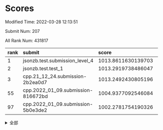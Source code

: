 # Scores

Modified Time: 2022-03-28 12:13:51

Submit Num: 207

All Rank Num: 431817

| rank |               submit               |       score        |       sigma        | pk_num |
| :--- | :--------------------------------- | :----------------- | :----------------- | :----- |
| 1    | jsonzb.test.submission_level_4     | 1013.8611630139703 | 0.8316460734312031 | 8345   |
| 2    | jsonzb.test.test_1                 | 1013.2919738486047 | 0.8390185897531492 | 8341   |
| 3    | cpp.21_12_24.submission-2b2ea0d7   | 1013.2492430805196 | 0.8026889927180502 | 8346   |
| 55   | cpp.2022_01_09.submission-816672bd | 1004.9377092546084 | 0.7286206855472976 | 8340   |
| 97   | cpp.2022_01_09.submission-5b0e3de2 | 1002.2781754190326 | 0.7149991921878466 | 8343   |


<details>
<summary>全部</summary>

| rank |                 submit                 |       score        |       sigma        | pk_num |
| :--- | :------------------------------------- | :----------------- | :----------------- | :----- |
| 1    | jsonzb.test.submission_level_4         | 1013.8611630139703 | 0.8316460734312031 | 8345   |
| 2    | jsonzb.test.test_1                     | 1013.2919738486047 | 0.8390185897531492 | 8341   |
| 3    | cpp.21_12_24.submission-2b2ea0d7       | 1013.2492430805196 | 0.8026889927180502 | 8346   |
| 4    | gobigger.level_3.submission_level_3_33 | 1012.1697511503456 | 0.8028141877949234 | 8348   |
| 5    | gobigger.level_3.submission_level_3_19 | 1011.748236674911  | 0.7725718712691646 | 8342   |
| 6    | gobigger.level_3.submission_level_3_1  | 1011.7425704842011 | 0.7684445031726792 | 8345   |
| 7    | gobigger.level_3.submission_level_3_39 | 1011.6447947648829 | 0.7605951766195134 | 8345   |
| 8    | gobigger.level_3.submission_level_3_40 | 1011.2093773035497 | 0.7562669690794289 | 8339   |
| 9    | gobigger.level_3.submission_level_3_17 | 1011.1219861932079 | 0.7540837643712474 | 8343   |
| 10   | gobigger.level_3.submission_level_3_43 | 1011.033271641156  | 0.7460138102973983 | 8345   |
| 11   | gobigger.level_3.submission_level_3_6  | 1011.0061462397746 | 0.7566265104745584 | 8343   |
| 12   | gobigger.level_3.submission_level_3_22 | 1010.9747794917089 | 0.7786775164868999 | 8346   |
| 13   | gobigger.level_3.submission_level_3_34 | 1010.9325135789021 | 0.7685413995419539 | 8346   |
| 14   | gobigger.level_3.submission_level_3_24 | 1010.7807184265657 | 0.7638156702375808 | 8344   |
| 15   | gobigger.level_3.submission_level_3_25 | 1010.7794634413242 | 0.7560821082636583 | 8345   |
| 16   | gobigger.level_3.submission_level_3_8  | 1010.7524580946188 | 0.775602879114254  | 8336   |
| 17   | gobigger.level_3.submission_level_3_10 | 1010.7313193599582 | 0.7421627058008977 | 8340   |
| 18   | gobigger.level_3.submission_level_3_38 | 1010.699528360526  | 0.754592911088311  | 8347   |
| 19   | gobigger.level_3.submission_level_3_21 | 1010.673027134239  | 0.7734768023425671 | 8349   |
| 20   | gobigger.level_3.submission_level_3_47 | 1010.6254007313107 | 0.7699213943780331 | 8348   |
| 21   | gobigger.level_3.submission_level_3_44 | 1010.6041886820533 | 0.7543603016673862 | 8347   |
| 22   | gobigger.level_3.submission_level_3_15 | 1010.5029851360047 | 0.7602972659534997 | 8350   |
| 23   | gobigger.level_3.submission_level_3_11 | 1010.4850961910282 | 0.7612053521672414 | 8342   |
| 24   | gobigger.level_3.submission_level_3_27 | 1010.4215385313486 | 0.7559925400330071 | 8345   |
| 25   | gobigger.level_3.submission_level_3_48 | 1010.3862241646881 | 0.7598560122905964 | 8344   |
| 26   | gobigger.level_3.submission_level_3_49 | 1010.3509807188088 | 0.769587876205877  | 8342   |
| 27   | gobigger.level_3.submission_level_3_7  | 1010.1920807430254 | 0.7431940397561331 | 8344   |
| 28   | gobigger.level_3.submission_level_3_5  | 1010.0608247744881 | 0.7701857716177345 | 8347   |
| 29   | gobigger.level_3.submission_level_3_0  | 1010.0001865000879 | 0.7576596217362929 | 8346   |
| 30   | gobigger.level_3.submission_level_3_31 | 1009.9807033470594 | 0.7651048973036736 | 8343   |
| 31   | gobigger.level_3.submission_level_3_9  | 1009.9084562863092 | 0.7744188819961756 | 8342   |
| 32   | gobigger.level_3.submission_level_3_46 | 1009.8998463415372 | 0.7646908233425052 | 8342   |
| 33   | gobigger.level_3.submission_level_3_14 | 1009.8651613748314 | 0.7606684716959963 | 8345   |
| 34   | gobigger.level_3.submission_level_3_2  | 1009.8443115387446 | 0.7654441047356952 | 8343   |
| 35   | gobigger.level_3.submission_level_3_16 | 1009.8302779256156 | 0.7622730664067332 | 8354   |
| 36   | gobigger.level_3.submission_level_3_41 | 1009.8068407709628 | 0.7622165129911519 | 8344   |
| 37   | gobigger.level_3.submission_level_3_13 | 1009.7388295706231 | 0.771497777603754  | 8342   |
| 38   | gobigger.level_3.submission_level_3_45 | 1009.738313811879  | 0.7641246120368499 | 8338   |
| 39   | gobigger.level_3.submission_level_3_32 | 1009.643606570254  | 0.7598339778957346 | 8342   |
| 40   | gobigger.level_3.submission_level_3_30 | 1009.5865308615746 | 0.7593656116289363 | 8345   |
| 41   | gobigger.level_3.submission_level_3_12 | 1009.5659986793133 | 0.7428578018013458 | 8348   |
| 42   | gobigger.level_3.submission_level_3_4  | 1009.4965008790127 | 0.7570537923671132 | 8340   |
| 43   | gobigger.level_3.submission_level_3_28 | 1009.4487734820714 | 0.7364730628412757 | 8343   |
| 44   | gobigger.level_3.submission_level_3_29 | 1009.4356777615592 | 0.7601310073650688 | 8348   |
| 45   | gobigger.level_3.submission_level_3_3  | 1009.0794929756494 | 0.7351604929525046 | 8346   |
| 46   | gobigger.level_3.submission_level_3_36 | 1009.0749934637552 | 0.747490968092395  | 8343   |
| 47   | gobigger.level_3.submission_level_3_20 | 1009.074171505182  | 0.7443508792560062 | 8349   |
| 48   | gobigger.level_3.submission_level_3_35 | 1009.0613941735966 | 0.7404269388413963 | 8341   |
| 49   | gobigger.level_3.submission_level_3_23 | 1009.0525182589668 | 0.7422413493975947 | 8345   |
| 50   | gobigger.level_3.submission_level_3_37 | 1008.8222340546843 | 0.7571695841382202 | 8342   |
| 51   | gobigger.level_3.submission_level_3_18 | 1008.4848878437313 | 0.7435408988195519 | 8350   |
| 52   | gobigger.level_3.submission_level_3_42 | 1008.3109348971959 | 0.7454910461767706 | 8337   |
| 53   | gobigger.level_3.submission_level_3_26 | 1008.1503755770512 | 0.7409276105315605 | 8345   |
| 54   | gobigger.level_1.submission_level_1_8  | 1004.9573144136517 | 0.723220949685618  | 8347   |
| 55   | cpp.2022_01_09.submission-816672bd     | 1004.9377092546084 | 0.7286206855472976 | 8340   |
| 56   | gobigger.level_1.submission_level_1_23 | 1004.7554009283472 | 0.7168997303100683 | 8343   |
| 57   | gobigger.level_1.submission_level_1_28 | 1004.354007273427  | 0.7185126830682079 | 8343   |
| 58   | gobigger.level_1.submission_level_1_27 | 1004.3452807097974 | 0.7165506316490321 | 8343   |
| 59   | gobigger.level_1.submission_level_1_36 | 1004.2931804655731 | 0.7141527254217962 | 8344   |
| 60   | gobigger.level_1.submission_level_1_45 | 1004.0702810516332 | 0.7129729028735624 | 8340   |
| 61   | gobigger.level_1.submission_level_1_33 | 1004.0137215375886 | 0.7151126600278304 | 8341   |
| 62   | gobigger.level_1.submission_level_1_37 | 1003.8653022871357 | 0.7102569893164232 | 8351   |
| 63   | gobigger.level_1.submission_level_1_4  | 1003.864614380464  | 0.722900909714459  | 8343   |
| 64   | gobigger.level_1.submission_level_1_20 | 1003.7988510549958 | 0.7214120564145767 | 8345   |
| 65   | gobigger.level_1.submission_level_1_25 | 1003.7837812807134 | 0.713990959631477  | 8350   |
| 66   | gobigger.level_1.submission_level_1_1  | 1003.7374474518779 | 0.7124804562009467 | 8343   |
| 67   | gobigger.level_1.submission_level_1_41 | 1003.6601257857968 | 0.7218984073319288 | 8346   |
| 68   | gobigger.level_1.submission_level_1_17 | 1003.5498847849113 | 0.7362478275925416 | 8346   |
| 69   | gobigger.level_1.submission_level_1_2  | 1003.5326320338172 | 0.7286567617950319 | 8343   |
| 70   | gobigger.level_1.submission_level_1_24 | 1003.5321297350827 | 0.7076203142768062 | 8348   |
| 71   | gobigger.level_1.submission_level_1_6  | 1003.4962194196344 | 0.7142845153943297 | 8340   |
| 72   | gobigger.level_1.submission_level_1_47 | 1003.4899829840514 | 0.7203008565969493 | 8346   |
| 73   | gobigger.level_1.submission_level_1_5  | 1003.4861529230553 | 0.7124619143126193 | 8344   |
| 74   | gobigger.level_1.submission_level_1_32 | 1003.4850463713153 | 0.7122043344352246 | 8336   |
| 75   | gobigger.level_1.submission_level_1_46 | 1003.4401971008888 | 0.728539166545069  | 8344   |
| 76   | gobigger.level_1.submission_level_1_22 | 1003.4221585907101 | 0.7106152334988974 | 8347   |
| 77   | gobigger.level_1.submission_level_1_48 | 1003.3894555459972 | 0.7086460023948999 | 8346   |
| 78   | gobigger.level_1.submission_level_1_44 | 1003.378071790637  | 0.7237808252997248 | 8343   |
| 79   | gobigger.level_1.submission_level_1_11 | 1003.3411005755048 | 0.7127864824642863 | 8342   |
| 80   | gobigger.level_1.submission_level_1_0  | 1003.3331420341593 | 0.711134133367419  | 8343   |
| 81   | gobigger.level_1.submission_level_1_29 | 1003.236492083996  | 0.7203606123251217 | 8345   |
| 82   | gobigger.level_1.submission_level_1_3  | 1003.2006229533181 | 0.706317375888314  | 8344   |
| 83   | gobigger.level_1.submission_level_1_34 | 1003.1706840117253 | 0.7238887008437261 | 8350   |
| 84   | gobigger.level_1.submission_level_1_26 | 1003.0235628904787 | 0.713892583501036  | 8349   |
| 85   | gobigger.level_1.submission_level_1_12 | 1003.0034419070317 | 0.7201062888892394 | 8343   |
| 86   | gobigger.level_1.submission_level_1_35 | 1002.9841215360104 | 0.7164846260541095 | 8343   |
| 87   | gobigger.level_1.submission_level_1_49 | 1002.9797924506938 | 0.7092808610111737 | 8345   |
| 88   | gobigger.level_1.submission_level_1_16 | 1002.9413481656088 | 0.7143485579924224 | 8349   |
| 89   | gobigger.level_1.submission_level_1_38 | 1002.9318188953521 | 0.7086088492469447 | 8346   |
| 90   | gobigger.level_1.submission_level_1_14 | 1002.9120228645909 | 0.7108632032053337 | 8348   |
| 91   | gobigger.level_1.submission_level_1_42 | 1002.8982797129764 | 0.7225653855528492 | 8343   |
| 92   | gobigger.level_1.submission_level_1_30 | 1002.8917353773525 | 0.7154958719461729 | 8345   |
| 93   | gobigger.level_1.submission_level_1_13 | 1002.8229627178963 | 0.7253273465072901 | 8345   |
| 94   | gobigger.level_1.submission_level_1_31 | 1002.6760606532905 | 0.7200254475623273 | 8347   |
| 95   | gobigger.level_1.submission_level_1_9  | 1002.6398597801142 | 0.7042478516670841 | 8342   |
| 96   | gobigger.level_1.submission_level_1_43 | 1002.5565683582465 | 0.7179507403473027 | 8345   |
| 97   | cpp.2022_01_09.submission-5b0e3de2     | 1002.2781754190326 | 0.7149991921878466 | 8343   |
| 98   | gobigger.level_1.submission_level_1_39 | 1002.2671328356744 | 0.716591157855028  | 8346   |
| 99   | gobigger.level_1.submission_level_1_21 | 1002.1762577352711 | 0.7195862823878095 | 8345   |
| 100  | gobigger.level_1.submission_level_1_15 | 1002.173288602153  | 0.7107048784667404 | 8344   |
| 101  | gobigger.level_1.submission_level_1_10 | 1002.1627493467694 | 0.718338194879147  | 8344   |
| 102  | gobigger.level_1.submission_level_1_18 | 1002.1513228189717 | 0.7103491991508085 | 8337   |
| 103  | gobigger.level_1.submission_level_1_7  | 1002.0409002426791 | 0.7335660481169965 | 8344   |
| 104  | gobigger.level_1.submission_level_1_19 | 1001.4249048031137 | 0.707437298230448  | 8348   |
| 105  | gobigger.level_1.submission_level_1_40 | 1001.3225787283709 | 0.7054089162920094 | 8349   |
| 106  | gobigger.random.submission_random_45   | 997.1718093090162  | 0.7132358614433716 | 8343   |
| 107  | gobigger.random.submission_random_10   | 996.9407670553074  | 0.7245725768407655 | 8341   |
| 108  | gobigger.random.submission_random_39   | 996.823961509562   | 0.7124678888386348 | 8345   |
| 109  | gobigger.random.submission_random_27   | 996.7151096871698  | 0.7141615467271833 | 8344   |
| 110  | gobigger.random.submission_random_26   | 996.6527326739665  | 0.7072034718346757 | 8347   |
| 111  | gobigger.random.submission_random_35   | 996.6390252814552  | 0.7243670644579839 | 8343   |
| 112  | gobigger.random.submission_random_41   | 996.5936615648221  | 0.7060110890750364 | 8344   |
| 113  | gobigger.random.submission_random_49   | 996.5906405625195  | 0.7009590195980131 | 8343   |
| 114  | gobigger.random.submission_random_9    | 996.5568965049788  | 0.7084946739254999 | 8341   |
| 115  | gobigger.random.submission_random_36   | 996.5361512402458  | 0.717837412682133  | 8345   |
| 116  | gobigger.random.submission_random_44   | 996.4853913939347  | 0.7146593258523111 | 8344   |
| 117  | gobigger.random.submission_random_43   | 996.3747997227609  | 0.718150381247343  | 8348   |
| 118  | gobigger.random.submission_random_12   | 996.3340566553137  | 0.7038767444481285 | 8347   |
| 119  | gobigger.random.submission_random_16   | 996.2029288142237  | 0.7085018819199772 | 8340   |
| 120  | gobigger.random.submission_random_18   | 996.13951821449    | 0.72189045883836   | 8342   |
| 121  | gobigger.random.submission_random_31   | 996.1196718997426  | 0.6986559242106573 | 8345   |
| 122  | gobigger.random.submission_random_22   | 996.1132216928019  | 0.7002603146177503 | 8347   |
| 123  | gobigger.random.submission_random_30   | 996.0848757746774  | 0.7291533038743754 | 8344   |
| 124  | gobigger.random.submission_random_14   | 996.0370720991095  | 0.6982167455435668 | 8341   |
| 125  | gobigger.random.submission_random_24   | 996.0097792057662  | 0.7200457444552798 | 8344   |
| 126  | gobigger.random.submission_random_4    | 995.9584526628438  | 0.7139395539333018 | 8339   |
| 127  | gobigger.random.submission_random_1    | 995.9488520328837  | 0.7084785049847736 | 8343   |
| 128  | gobigger.random.submission_random_29   | 995.9244468851693  | 0.7126595719060358 | 8341   |
| 129  | gobigger.random.submission_random_11   | 995.9181364229744  | 0.7144547450016582 | 8345   |
| 130  | gobigger.random.submission_random_20   | 995.8620364592472  | 0.6984567882592831 | 8343   |
| 131  | gobigger.random.submission_random_48   | 995.8491810192428  | 0.7143581195601574 | 8341   |
| 132  | gobigger.random.submission_random_28   | 995.8230823324118  | 0.7116750079997823 | 8340   |
| 133  | gobigger.random.submission_random_23   | 995.7753192349376  | 0.7177032722512132 | 8349   |
| 134  | gobigger.random.submission_random_34   | 995.7328782579611  | 0.7080387985804406 | 8343   |
| 135  | gobigger.random.submission_random_7    | 995.7252113643189  | 0.7250926465452125 | 8351   |
| 136  | gobigger.random.submission_random_38   | 995.7161686749225  | 0.7125521818576886 | 8347   |
| 137  | gobigger.random.submission_random_8    | 995.6673613651795  | 0.7090389997835754 | 8346   |
| 138  | gobigger.random.submission_random_25   | 995.6652164958131  | 0.7164659975993618 | 8344   |
| 139  | gobigger.random.submission_random_47   | 995.5720799360015  | 0.703230955795841  | 8344   |
| 140  | gobigger.random.submission_random_6    | 995.5555565603213  | 0.7074648825308428 | 8351   |
| 141  | gobigger.random.submission_random_19   | 995.5323812088378  | 0.7204321331163327 | 8342   |
| 142  | gobigger.random.submission_random_17   | 995.5099281771461  | 0.7175178801152026 | 8346   |
| 143  | gobigger.random.submission_random_37   | 995.4961901651506  | 0.708616812213281  | 8336   |
| 144  | gobigger.random.submission_random_13   | 995.4222517287809  | 0.71581732822954   | 8343   |
| 145  | gobigger.random.submission_random_46   | 995.4172581119791  | 0.7148732360667941 | 8351   |
| 146  | gobigger.random.submission_random_3    | 995.4009539039456  | 0.7081452628691602 | 8341   |
| 147  | gobigger.random.submission_random_2    | 995.2734088262855  | 0.6957150622738684 | 8346   |
| 148  | gobigger.random.submission_random_5    | 995.2107621721219  | 0.7167355772319781 | 8343   |
| 149  | gobigger.random.submission_random_21   | 995.1294627355129  | 0.7172228673999151 | 8345   |
| 150  | gobigger.random.submission_random_32   | 995.0118139190262  | 0.7080590928729581 | 8347   |
| 151  | gobigger.random.submission_random_0    | 994.7937484580802  | 0.7269002344449104 | 8342   |
| 152  | gobigger.random.submission_random_42   | 994.7894562766253  | 0.7171977733866256 | 8345   |
| 153  | gobigger.random.submission_random_15   | 994.6149112634324  | 0.7294328776701883 | 8346   |
| 154  | gobigger.random.submission_random_33   | 994.4778501222755  | 0.7269338184112067 | 8340   |
| 155  | gobigger.random.submission_random_40   | 994.469851042555   | 0.7066824793368265 | 8346   |
| 156  | gobigger.level_2.submission_level_2_39 | 994.4494874925451  | 0.7164516101222355 | 8348   |
| 157  | gobigger.level_2.submission_level_2_0  | 994.1546249731061  | 0.7285561479664143 | 8341   |
| 158  | gobigger.level_2.submission_level_2_1  | 994.0534537038965  | 0.7335654473632712 | 8340   |
| 159  | gobigger.level_2.submission_level_2_7  | 993.7050625035625  | 0.7238947373385685 | 8344   |
| 160  | gobigger.level_2.submission_level_2_43 | 993.5654292224843  | 0.7300108934755687 | 8348   |
| 161  | gobigger.level_2.submission_level_2_25 | 993.1874068965691  | 0.7426468057199488 | 8342   |
| 162  | gobigger.level_2.submission_level_2_13 | 993.1487526248472  | 0.7520404555485675 | 8344   |
| 163  | gobigger.level_2.submission_level_2_30 | 993.1234205944049  | 0.7385076745106265 | 8342   |
| 164  | gobigger.level_2.submission_level_2_9  | 993.1141370884934  | 0.7257563993984986 | 8344   |
| 165  | gobigger.level_2.submission_level_2_27 | 993.06415888867    | 0.7320234142968822 | 8342   |
| 166  | gobigger.level_2.submission_level_2_47 | 992.9842634152994  | 0.7397368039825294 | 8341   |
| 167  | gobigger.level_2.submission_level_2_28 | 992.9726669787151  | 0.747756174156336  | 8343   |
| 168  | gobigger.level_2.submission_level_2_8  | 992.9405692629584  | 0.7411294736053319 | 8343   |
| 169  | gobigger.level_2.submission_level_2_5  | 992.8782908421285  | 0.7539778649226827 | 8346   |
| 170  | gobigger.level_2.submission_level_2_2  | 992.8593977375466  | 0.7547398592099345 | 8345   |
| 171  | gobigger.level_2.submission_level_2_38 | 992.7831653877723  | 0.7558797191559189 | 8350   |
| 172  | gobigger.level_2.submission_level_2_6  | 992.7734929424815  | 0.7581829843135324 | 8341   |
| 173  | gobigger.level_2.submission_level_2_46 | 992.6347645891013  | 0.7408061978591319 | 8344   |
| 174  | gobigger.level_2.submission_level_2_45 | 992.6219154013287  | 0.7374490379227605 | 8344   |
| 175  | gobigger.level_2.submission_level_2_12 | 992.5832084373363  | 0.728706813646685  | 8347   |
| 176  | gobigger.level_2.submission_level_2_49 | 992.5207790618495  | 0.7417685355935218 | 8345   |
| 177  | gobigger.level_2.submission_level_2_33 | 992.5055637028831  | 0.7295286089070604 | 8345   |
| 178  | gobigger.level_2.submission_level_2_29 | 992.4940380508408  | 0.7376935555982974 | 8344   |
| 179  | gobigger.level_2.submission_level_2_31 | 992.3975040551597  | 0.7513827244141507 | 8350   |
| 180  | gobigger.level_2.submission_level_2_32 | 992.3595839287387  | 0.7305069906084694 | 8346   |
| 181  | gobigger.level_2.submission_level_2_34 | 992.3144097779422  | 0.7503880071300152 | 8340   |
| 182  | gobigger.level_2.submission_level_2_21 | 992.239357123597   | 0.7431609670287013 | 8349   |
| 183  | gobigger.level_2.submission_level_2_24 | 992.2259324102247  | 0.7437500321950622 | 8345   |
| 184  | gobigger.level_2.submission_level_2_10 | 992.1983391141626  | 0.7679651710125224 | 8342   |
| 185  | gobigger.level_2.submission_level_2_17 | 992.1609336815623  | 0.7645068520069402 | 8341   |
| 186  | gobigger.level_2.submission_level_2_3  | 992.0604081355597  | 0.7398500303245309 | 8344   |
| 187  | gobigger.level_2.submission_level_2_35 | 991.9700557842931  | 0.7429266231374699 | 8342   |
| 188  | gobigger.level_2.submission_level_2_40 | 991.9609421205892  | 0.751041163415274  | 8342   |
| 189  | gobigger.level_2.submission_level_2_15 | 991.9024366429849  | 0.7462908924168101 | 8348   |
| 190  | gobigger.level_2.submission_level_2_22 | 991.8884641390755  | 0.7263707647714231 | 8344   |
| 191  | gobigger.level_2.submission_level_2_4  | 991.8861419483678  | 0.7552845535536868 | 8346   |
| 192  | gobigger.level_2.submission_level_2_26 | 991.7663366858601  | 0.7557099968473855 | 8342   |
| 193  | gobigger.level_2.submission_level_2_48 | 991.7608159107687  | 0.727182295812006  | 8343   |
| 194  | gobigger.level_2.submission_level_2_16 | 991.7535240274428  | 0.7369308141690663 | 8347   |
| 195  | gobigger.level_2.submission_level_2_18 | 991.700839108106   | 0.7442560150699534 | 8341   |
| 196  | gobigger.level_2.submission_level_2_19 | 991.6355527216758  | 0.7570499115328871 | 8349   |
| 197  | gobigger.level_2.submission_level_2_41 | 991.6279459637204  | 0.7414087653325325 | 8340   |
| 198  | gobigger.level_2.submission_level_2_44 | 991.3949887616952  | 0.7330593185644513 | 8345   |
| 199  | gobigger.level_2.submission_level_2_11 | 991.2040803869587  | 0.7481964801511863 | 8346   |
| 200  | gobigger.level_2.submission_level_2_37 | 991.0130560818382  | 0.7506703552766685 | 8343   |
| 201  | gobigger.level_2.submission_level_2_23 | 990.788806093464   | 0.7721077259852255 | 8348   |
| 202  | gobigger.level_2.submission_level_2_20 | 990.3766714043211  | 0.7740013170024435 | 8345   |
| 203  | gobigger.level_2.submission_level_2_36 | 990.3400237472002  | 0.7614731091774581 | 8341   |
| 204  | gobigger.level_2.submission_level_2_42 | 990.084427481726   | 0.7689763637799061 | 8346   |
| 205  | gobigger.level_2.submission_level_2_14 | 989.4586053777771  | 0.7861693468781525 | 8343   |
| 206  | gobigger.none.submission_none_1        | 977.7349238646752  | 1.4273021127425805 | 8347   |
| 207  | gobigger.none.submission_none_0        | 976.9110505411061  | 1.3776921870295467 | 8346   |

</details>